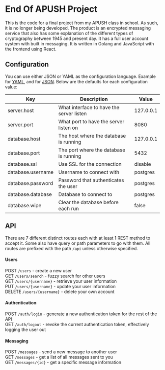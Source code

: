 # End Of APUSH Project
This is the code for a final project from my APUSH class in school. As such, it is no longer being developed. The product is an encrypted messaging service that also has some explanation of the different types of cryptography between 1945 and present day. It has a full user account system with built in messaging. It is written in Golang and JavaScript with the frontend using React. 

## Configuration
You can use either JSON or YAML as the configuration language. Example for [YAML](./config.sample.yaml), and for [JSON](./config.sample.json). Below are the defaults for each configuration value:

| Key               | Description                              | Value     |
|-------------------|------------------------------------------|-----------|
| server.host       | What interface to have the server listen | 127.0.0.1 |
| server.port       | What port to have the server listen on   | 8080      |
| database.host     | The host where the database is running   | 127.0.0.1 |
| database.port     | The port where the database is running   | 5432      |
| database.ssl      | Use SSL for the connection               | disable   |
| database.username | Username to connect with                 | postgres  |
| database.password | Password that authenticates the user     | postgres  |
| database.database | Database to connect to                   | postgres  |
| database.wipe     | Clear the database before each run       | false     |

## API
There are 7 different distinct routes each with at least 1 REST method to accept it. Some also have query or path parameters to go with them. All routes are prefixed with the path `/api` unless otherwise specified.

#### Users
POST `/users` - create a new user<br/>
GET `/users/search` - fuzzy search for other users<br/>
GET `/users/{username}` - retrieve your user information<br/>
PUT `/users/{username}` - update your user information<br/>
DELETE `/users/{username}` - delete your own account<br/>

#### Authentication
POST `/auth/login` - generate a new authentication token for the rest of the API<br/>
GET `/auth/logout` - revoke the current authentication token, effectively logging the user out<br/>

#### Messaging
POST `/messages` - send a new message to another user<br/>
GET `/messages` - get a list of all messages sent to you<br/>
GET `/messages/{id}` - get a specific message information<br/>
